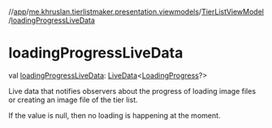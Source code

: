 //[app](../../../index.md)/[me.khruslan.tierlistmaker.presentation.viewmodels](../index.md)/[TierListViewModel](index.md)/[loadingProgressLiveData](loading-progress-live-data.md)

# loadingProgressLiveData

val [loadingProgressLiveData](loading-progress-live-data.md): [LiveData](https://developer.android.com/reference/kotlin/androidx/lifecycle/LiveData.html)&lt;[LoadingProgress](../../me.khruslan.tierlistmaker.presentation.models/-loading-progress/index.md)?&gt;

Live data that notifies observers about the progress of loading image files or creating an image file of the tier list.

If the value is null, then no loading is happening at the moment.
